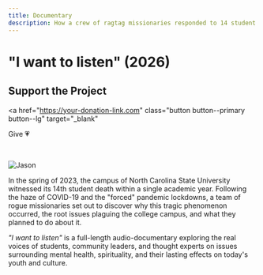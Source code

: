 ```yaml
---
title: Documentary
description: How a crew of ragtag missionaries responded to 14 student deaths at a top American university.
---
```


# "I want to listen" (2026)

## Support the Project

<a
  href="https://your-donation-link.com"
  class="button button--primary button--lg"
  target="_blank"
>
  Give 💗
</a>

<br />

![Jason](/img/audible.png)

In the spring of 2023, the campus of North Carolina State University witnessed its 14th student death within a single academic year. Following the haze of COVID-19 and the "forced" pandemic lockdowns, a team of rogue missionaries set out to discover why this tragic phenomenon occurred, the root issues plaguing the college campus, and what they planned to do about it.

*"I want to listen"* is a full-length audio-documentary exploring the real voices of students, community leaders, and thought experts on issues surrounding mental health, spirituality, and their lasting effects on today's youth and culture.
